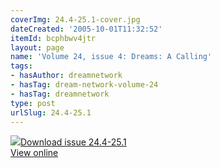 ```yaml
---
coverImg: 24.4-25.1-cover.jpg
dateCreated: '2005-10-01T11:32:52'
itemId: bcphbwv4jtr
layout: page
name: 'Volume 24, issue 4: Dreams: A Calling'
tags:
- hasAuthor: dreamnetwork
- hasTag: dream-network-volume-24
- hasTag: dreamnetwork
type: post
urlSlug: 24.4-25.1
---
```

<img class="card-journal-img" src="../images/24.4-25.1-rect.jpg"/><a href="../files/pdfs/Volume_24/24.4-25.1_dreams_a_calling.pdf" download="">Download issue 24.4-25.1</a><br><a href="../files/pdfs/Volume_24/24.4-25.1_dreams_a_calling.pdf">View online</a>